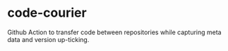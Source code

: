 # code-courier
Github Action to transfer code between repositories while capturing meta data and version up-ticking.
